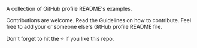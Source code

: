 A collection of GitHub profile README's examples.

Contributions are welcome. Read the Guidelines on how to contribute. Feel free to add your or someone else's GitHub profile README file.

Don't forget to hit the ⭐ if you like this repo.
